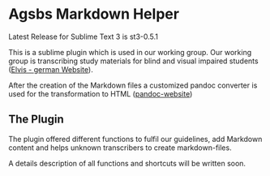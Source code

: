 Agsbs Markdown Helper
===================

Latest Release for Sublime Text 3 is st3-0.5.1


This is a sublime plugin which is used in our working group. Our working group is transcribing study materials
for blind and visual impaired students ([Elvis - german Website](http://elvis.inf.tu-dresden.de)).

After the creation of the Markdown files a customized pandoc converter is used for the transformation to HTML
([pandoc-website](http://johnmacfarlane.net/pandoc/))

## The Plugin

The plugin offered different functions to fulfil our guidelines, add Markdown content and
helps unknown transcribers to create markdown-files.

A details description of all functions and shortcuts will be written soon.

<!--
### The directory structure of material

The shortcut F2 opens the dialog for the input of the title, chaptercount, language, preface.
You have the separats the values by | .
sampleBook|3|en|0
The plugin creates the following folders and files:

sampleBook/
k01/
k02/
k03/
.lecture_meta_data.dcxml





### Shortcut

There are shortcuts for the generation of content like folder structure, convert to HTML or check the md-content by our check-tool. All these commands are set to the function-keys (see table below)

#### Shortcuts for Generation/Conversion of content

| Shortcut | Explanation                                 | implemented for |
| -----    | -------                                     | ---             |
| F2       | create structure                            | Windows         |
| F3       | check selected Markdown-file                | Windows         |
| F4       | check all Markdown-files in (parent)-folder | Windows         |
| F5       | convert the selected Markdown-file to HTML  | Windows         |
| F6       | generated HTML from all Markdown-files      | Windows         |
| F7       | Open Configuration file                     | Windows         |

#### Shortcuts for the transcription

The following shortcuts helps during the transcriptions and are working for Windows, Linux and OS X.

| Shortcut    | Selection required | Explanation                                                                  |
| ----------  | --------------     | -------------------------------------------------------------------------    |
| ALT+SHIFT+H | yes                | insert heading markdown for level 1, multiple input is supported             |
| ALT+SHIFT+R | no                 | horizontal row                                                               |
| ALT+SHIFT+R | yes                | markdown syntax for italic                                                   |
| ALT+SHIFT+S | yes                | markdown syntax for strong/bold                                              |
| ALT+SHIFT+O | yes                | ordered list                                                                 |
| ALT+SHIFT+U | yes                | unordered list                                                               |
| ALT+SHIFT+Q | yes                | quotes                                                                       |
| ALT+SHIFT+T | no                 | table syntax                                                                 |
| ALT+SHIFT+C | yes                | insert tabs for code format                                                  |
| ALT+SHIFT+L | no                 | markdown syntax for a link, input the link text and URL via inputs fields    |
| ALT+SHIFT+P | no                 | add syntax for page, input page number below                                 |
| CTRL+ALT+I  | no                 | markdown syntax for image and alternative description, input via text fields |


-->